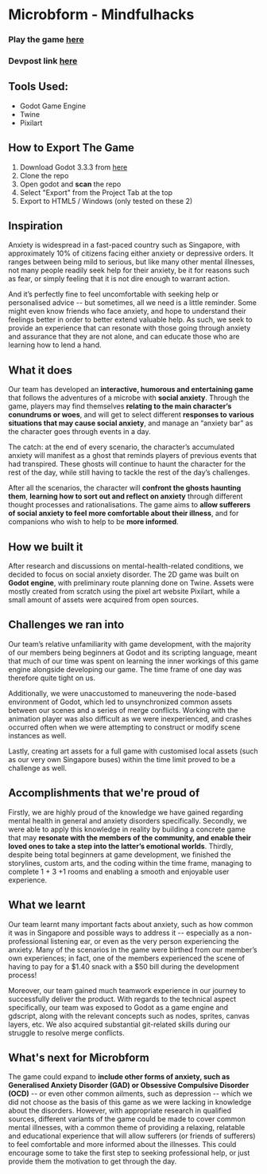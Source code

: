 # Microbform - Mindfulhacks

### Play the game [here](https://tkaixiang.github.io/mindfulhacks/)

### Devpost link [here](https://devpost.com/software/microbform)

## Tools Used:

- Godot Game Engine
- Twine
- Pixilart

## How to Export The Game

1. Download Godot 3.3.3 from [here](https://godotengine.org/download/windows)
2. Clone the repo
3. Open godot and **scan** the repo
4. Select "Export" from the Project Tab at the top
5. Export to HTML5 / Windows (only tested on these 2)

## Inspiration
Anxiety is widespread in a fast-paced country such as Singapore, with approximately 10% of citizens facing either anxiety or depressive orders. It ranges between being mild to serious, but like many other mental illnesses, not many people readily seek help for their anxiety, be it for reasons such as fear, or simply feeling that it is not dire enough to warrant action. 

And it’s perfectly fine to feel uncomfortable with seeking help or personalised advice -- but sometimes, all we need is a little reminder. Some might even know friends who face anxiety, and hope to understand their feelings better in order to better extend valuable help. As such, we seek to provide an experience that can resonate with those going through anxiety and assurance that they are not alone, and can educate those who are learning how to lend a hand.

## What it does
Our team has developed an **interactive, humorous and entertaining game** that follows the adventures of a microbe with **social anxiety**. Through the game, players may find themselves **relating to the main character’s conundrums or woes**, and will get to select different **responses to various situations that may cause social anxiety**, and manage an “anxiety bar” as the character goes through events in a day. 

The catch: at the end of every scenario, the character’s accumulated anxiety will manifest as a ghost that reminds players of previous events that had transpired. These ghosts will continue to haunt the character for the rest of the day, while still having to tackle the rest of the day’s challenges.

After all the scenarios, the character will **confront the ghosts haunting them**, **learning how to sort out and reflect on anxiety** through different thought processes and rationalisations. The game aims to **allow sufferers of social anxiety to feel more comfortable about their illness**, and for companions who wish to help to be **more informed**. 

## How we built it
After research and discussions on mental-health-related conditions, we decided to focus on social anxiety disorder. The 2D game was built on **Godot engine**, with preliminary route planning done on Twine. Assets were mostly created from scratch using the pixel art website Pixilart, while a small amount of assets were acquired from open sources. 

## Challenges we ran into
Our team’s relative unfamiliarity with game development, with the majority of our members being beginners at Godot and its scripting language, meant that much of our time was spent on learning the inner workings of this game engine alongside developing our game. The time frame of one day was therefore quite tight on us. 

Additionally, we were unaccustomed to maneuvering the node-based environment of Godot, which led to unsynchronized common assets between our scenes and a series of merge conflicts. Working with the animation player was also difficult as we were inexperienced, and crashes occurred often when we were attempting to construct or modify scene instances as well.

Lastly, creating art assets for a full game with customised local assets (such as our very own Singapore buses) within the time limit proved to be a challenge as well.

## Accomplishments that we're proud of
Firstly, we are highly proud of the knowledge we have gained regarding mental health in general and anxiety disorders specifically. Secondly, we were able to apply this knowledge in reality by building a concrete game that may **resonate with the members of the community, and enable their loved ones to take a step into the latter’s emotional worlds**. Thirdly, despite being total beginners at game development, we finished the storylines, custom arts, and the coding within the time frame, managing to complete 1 + 3 +1 rooms and enabling a smooth and enjoyable user experience.

## What we learnt
Our team learnt many important facts about anxiety, such as how common it was in Singapore and possible ways to address it -- especially as a non-professional listening ear, or even as the very person experiencing the anxiety. Many of the scenarios in the game were birthed from our member’s own experiences; in fact, one of the members experienced the scene of having to pay for a $1.40 snack with a $50 bill during the development process! 

Moreover, our team gained much teamwork experience in our journey to successfully deliver the product. With regards to the technical aspect specifically, our team was exposed to Godot as a game engine and gdscript, along with the relevant concepts such as nodes, sprites, canvas layers, etc. We also acquired substantial git-related skills during our struggle to resolve merge conflicts. 

## What's next for Microbform
The game could expand to **include other forms of anxiety, such as Generalised Anxiety Disorder (GAD) or Obsessive Compulsive Disorder (OCD)** -- or even other common ailments, such as depression -- which we did not choose as the basis of this game as we were lacking in knowledge about the disorders. However, with appropriate research in qualified sources, different variants of the game could be made to cover common mental illnesses, with a common theme of providing a relaxing, relatable and educational experience that will allow sufferers (or friends of sufferers) to feel comfortable and more informed about the illnesses. This could encourage some to take the first step to seeking professional help, or just provide them the motivation to get through the day.
